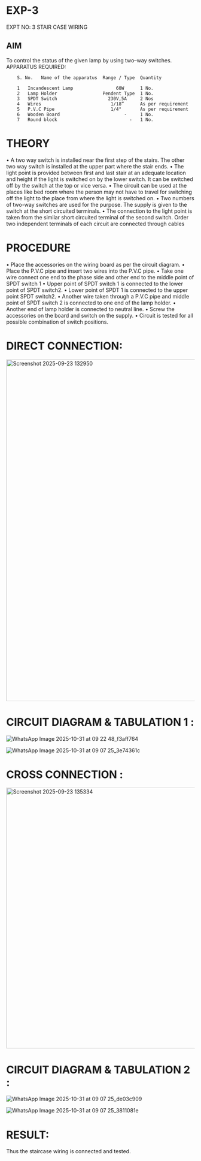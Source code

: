 # EXP-3
EXPT NO: 3				STAIR CASE WIRING                     

 
## AIM
 To control the status of the given lamp by using two–way switches. 
APPARATUS REQUIRED:

		S. No.   Name of the apparatus	Range / Type  Quantity
	
		1	Incandescent Lamp	             60W	  1 No.
		2	Lamp Holder              	Pendent Type  1 No.
		3	SPDT Switch	                  230V,5A	  2 Nos
		4	Wires	                       1/18”	  As per requirement
		5	P.V.C Pipe	                   1/4"	      As per requirement
		6	Wooden Board                     	-	  1 No.
		7	Round block	                          -   1 No.



# THEORY
•	A two way switch is installed near the first step of the stairs. The other two way switch is installed at the upper part where the stair ends.
•	The light point is provided between first and last stair at an adequate location and height if the light is switched on by the lower switch. It can be switched off by the switch at the top or vice versa.
•	The circuit can be used at the places like bed room where the person may  not  have  to  travel for switching off the light to the place from where the light is switched on.
•	Two  numbers  of  two-way  switches  are  used  for  the  purpose.  The supply is given to the switch at the short circuited terminals.
•	The  connection  to  the  light  point  is  taken  from  the  similar  short circuited  terminal  of  the   second  switch.   Order  two  independent terminals of each circuit are connected through  cables 

# PROCEDURE
•  Place the accessories on the wiring board as per the circuit diagram.
•  Place the P.V.C pipe and insert two wires into the P.V.C pipe.
•	Take one wire connect one end to the phase side and other end to the middle point of SPDT switch 1
•  Upper point of SPDT switch 1 is connected to the lower point of SPDT switch2.
•  Lower point of SPDT 1 is connected to the upper point SPDT switch2.
•	Another wire taken through a P.V.C pipe and middle point of SPDT switch 2 is connected to one end of the lamp holder.
•  Another end of lamp holder is connected to neutral line.
•  Screw the accessories on the board and switch on the supply.
•  Circuit is tested for all possible combination of switch positions.


# DIRECT CONNECTION:

<img width="1505" height="912" alt="Screenshot 2025-09-23 132950" src="https://github.com/user-attachments/assets/9c4dd380-31c4-4d93-994c-5faf0942d9be" />


# CIRCUIT DIAGRAM & TABULATION 1 :
![WhatsApp Image 2025-10-31 at 09 22 48_f3aff764](https://github.com/user-attachments/assets/a51a8ec7-a2c5-4851-96d9-290234f19370)

![WhatsApp Image 2025-10-31 at 09 07 25_3e74361c](https://github.com/user-attachments/assets/4295ffab-56aa-420f-8039-656ac51a2f74)

	
# CROSS CONNECTION :
<img width="1231" height="696" alt="Screenshot 2025-09-23 135334" src="https://github.com/user-attachments/assets/8d756b19-2d4d-4e98-a829-5fba5a731fd8" />


# CIRCUIT DIAGRAM & TABULATION 2 :
![WhatsApp Image 2025-10-31 at 09 07 25_de03c909](https://github.com/user-attachments/assets/da8ed371-4e1a-4ffa-8b2f-8c7f697e558d)


![WhatsApp Image 2025-10-31 at 09 07 25_3811081e](https://github.com/user-attachments/assets/3f296ba4-83d0-4a16-a695-bcd659449c22)


# RESULT:
Thus the staircase wiring is connected and tested.
